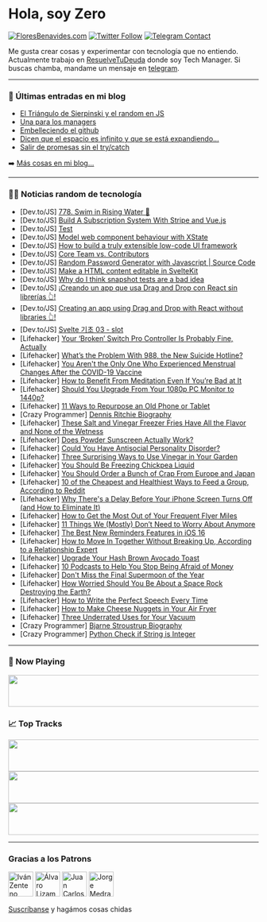 # Hola, soy Zero

[![FloresBenavides.com](https://img.shields.io/website?down_message=oops&label=MiBlog&style=for-the-badge&up_message=online&url=https%3A%2F%2Ffloresbenavides.com)](https://floresbenavides.com) [![Twitter Follow](https://img.shields.io/twitter/follow/ZeroDragon?color=%231DA1F2&label=Follow&logo=twitter&logoColor=ffffff&style=for-the-badge)](https://twitter.com/zerodragon) [![Telegram Contact](https://img.shields.io/badge/escr%C3%ADbeme-ZeroDragon-%2326A5E4?style=for-the-badge&logo=telegram)](https://t.me/zerodragon)

Me gusta crear cosas y experimentar con tecnología que no entiendo.
Actualmente trabajo en [ResuelveTuDeuda](http://github.com/resuelve) donde soy Tech Manager.
Si buscas chamba, mandame un mensaje en [telegram](https://t.me/zerodragon).

---

### 📕 Últimas entradas en mi blog
<!-- BLOG-POST-LIST:START -->
- [El Triángulo de Sierpinski y el random en JS](https://floresbenavides.com/el-triangulo-de-sierpinski-y-el-random-en-js/)
- [Una para los managers](https://floresbenavides.com/una-para-los-managers/)
- [Embelleciendo el github](https://floresbenavides.com/embelleciendo-el-github/)
- [Dicen que el espacio es infinito y que se está expandiendo…](https://floresbenavides.com/dicen-que-el-espacio-es-infinito-y-que-se-esta-expandiendo/)
- [Salir de promesas sin el try/catch](https://floresbenavides.com/salir-de-promesas-sin-el-try-catch/)
<!-- BLOG-POST-LIST:END -->

➡️ [Más cosas en mi blog...](https://floresbenavides.com)

---

### 👨‍💻 Noticias random de tecnología
<!-- TECH-POSTS:START -->
- [Dev.to/JS] [778. Swim in Rising Water 🚀](https://dev.to/samuelhinchliffe/778-swim-in-rising-water-3aen)
- [Dev.to/JS] [Build A Subscription System With Stripe and Vue.js](https://dev.to/denisseab/build-a-subscription-system-with-stripe-and-vuejs-5fpk)
- [Dev.to/JS] [Test](https://dev.to/thisaakash/test-2bbm)
- [Dev.to/JS] [Model web component behaviour with XState](https://dev.to/ficusjs/model-web-component-behaviour-with-xstate-2ll7)
- [Dev.to/JS] [How to build a truly extensible low-code UI framework](https://dev.to/yuyz0112/how-to-build-a-truly-extensible-low-code-ui-framework-25l)
- [Dev.to/JS] [Core Team vs. Contributors](https://dev.to/novu/core-team-vs-contributors-3fp0)
- [Dev.to/JS] [Random Password Generator with Javascript | Source Code](https://dev.to/codewithayan/random-password-generator-with-javascript-source-code-2ch0)
- [Dev.to/JS] [Make a HTML content editable in SvelteKit](https://dev.to/theether0/make-a-html-editable-in-sveltekit-5hd5)
- [Dev.to/JS] [Why do I think snapshot tests are a bad idea](https://dev.to/syeo66/why-do-i-think-snapshot-tests-are-a-bad-idea-1imp)
- [Dev.to/JS] [¡Creando un app que usa Drag and Drop con React sin librerías 👆!](https://dev.to/franklin030601/creando-un-app-que-usa-drag-and-drop-con-react-sin-librerias--gm3)
- [Dev.to/JS] [Creating an app using Drag and Drop with React without libraries 👆!](https://dev.to/franklin030601/creating-an-app-using-drag-and-drop-with-react-without-libraries--5cg9)
- [Dev.to/JS] [Svelte 기초 03 - slot](https://dev.to/freeseamew/svelte-gico-03-slot-1h4)
- [Lifehacker] [Your ‘Broken’ Switch Pro Controller Is Probably Fine, Actually](https://lifehacker.com/your-broken-switch-pro-controller-is-probably-fine-a-1849196385)
- [Lifehacker] [What’s the Problem With 988, the New Suicide Hotline?](https://lifehacker.com/what-s-the-problem-with-988-the-new-suicide-hotline-1849196885)
- [Lifehacker] [You Aren&#39;t the Only One Who Experienced Menstrual Changes After the COVID-19 Vaccine](https://lifehacker.com/you-arent-the-only-one-who-experienced-menstrual-change-1849196811)
- [Lifehacker] [How to Benefit From Meditation Even If You’re Bad at It](https://lifehacker.com/how-to-benefit-from-meditation-even-if-you-re-bad-at-it-1849196719)
- [Lifehacker] [Should You Upgrade From Your 1080p PC Monitor to 1440p?](https://lifehacker.com/should-you-upgrade-from-your-1080p-pc-monitor-to-1440p-1849196603)
- [Lifehacker] [11 Ways to Repurpose an Old Phone or Tablet](https://lifehacker.com/11-ways-to-repurpose-an-old-phone-or-tablet-1849190602)
- [Crazy Programmer] [Dennis Ritchie Biography](https://www.thecrazyprogrammer.com/2022/07/dennis-ritchie-biography.html)
- [Lifehacker] [These Salt and Vinegar Freezer Fries Have All the Flavor and None of the Wetness](https://lifehacker.com/these-salt-and-vinegar-freezer-fries-have-all-the-flavo-1849195561)
- [Lifehacker] [Does Powder Sunscreen Actually Work?](https://lifehacker.com/does-powder-sunscreen-actually-work-1849195592)
- [Lifehacker] [Could You Have Antisocial Personality Disorder?](https://lifehacker.com/could-you-have-antisocial-personality-disorder-1849195227)
- [Lifehacker] [Three Surprising Ways to Use Vinegar in Your Garden](https://lifehacker.com/three-surprising-ways-to-use-vinegar-in-your-garden-1849195416)
- [Lifehacker] [You Should Be Freezing Chickpea Liquid](https://lifehacker.com/you-should-be-freezing-chickpea-liquid-1849193948)
- [Lifehacker] [You Should Order a Bunch of Crap From Europe and Japan](https://lifehacker.com/you-should-order-a-bunch-of-shit-from-europe-and-japan-1849194362)
- [Lifehacker] [10 of the Cheapest and Healthiest Ways to Feed a Group, According to Reddit](https://lifehacker.com/10-of-the-cheapest-and-healthiest-ways-to-feed-a-group-1849191549)
- [Lifehacker] [Why There&#39;s a Delay Before Your iPhone Screen Turns Off &lpar;and How to Eliminate It&rpar;](https://lifehacker.com/why-theres-a-delay-before-your-iphone-screen-turns-off-1849193703)
- [Lifehacker] [How to Get the Most Out of Your Frequent Flyer Miles](https://lifehacker.com/how-to-get-the-most-out-of-your-frequent-flyer-miles-1849193486)
- [Lifehacker] [11 Things We &lpar;Mostly&rpar; Don’t Need to Worry About Anymore](https://lifehacker.com/11-things-we-mostly-don-t-need-to-worry-about-anymore-1849192865)
- [Lifehacker] [The Best New Reminders Features in iOS 16](https://lifehacker.com/the-best-new-reminders-features-in-ios-16-1849193410)
- [Lifehacker] [How to Move In Together Without Breaking Up, According to a Relationship Expert](https://lifehacker.com/how-to-move-in-together-without-breaking-up-according-1849192173)
- [Lifehacker] [Upgrade Your Hash Brown Avocado Toast](https://lifehacker.com/upgrade-your-hash-brown-avocado-toast-1849192200)
- [Lifehacker] [10 Podcasts to Help You Stop Being Afraid of Money](https://lifehacker.com/10-podcasts-to-help-you-stop-being-afraid-of-money-1849192944)
- [Lifehacker] [Don&#39;t Miss the Final Supermoon of the Year](https://lifehacker.com/dont-miss-the-final-supermoon-of-the-year-1849190965)
- [Lifehacker] [How Worried Should You Be About a Space Rock Destroying the Earth?](https://lifehacker.com/how-worried-should-you-be-about-a-space-rock-destroying-1849190978)
- [Lifehacker] [How to Write the Perfect Speech Every Time](https://lifehacker.com/how-to-write-the-perfect-speech-every-time-1849191341)
- [Lifehacker] [How to Make Cheese Nuggets in Your Air Fryer](https://lifehacker.com/how-to-make-cheese-nuggets-in-your-air-fryer-1849191120)
- [Lifehacker] [Three Underrated Uses for Your Vacuum](https://lifehacker.com/three-underrated-uses-for-your-vacuum-1849190450)
- [Crazy Programmer] [Bjarne Stroustrup Biography](https://www.thecrazyprogrammer.com/2022/07/bjarne-stroustrup-biography.html)
- [Crazy Programmer] [Python Check if String is Integer](https://www.thecrazyprogrammer.com/2022/07/python-check-if-string-is-integer.html)<!-- TECH-POSTS:END -->

---

### 🎵 Now Playing
<a href="https://spotify-now-playing-dun.vercel.app/now-playing?open"><img src="https://spotify-now-playing-dun.vercel.app/now-playing" width="540" height="64"></a>

### 📈 Top Tracks
<a href="https://spotify-now-playing-dun.vercel.app/top-tracks?i=1&open"><img src="https://spotify-now-playing-dun.vercel.app/top-tracks?i=1" width="540" height="64"></a>
<a href="https://spotify-now-playing-dun.vercel.app/top-tracks?i=2&open"><img src="https://spotify-now-playing-dun.vercel.app/top-tracks?i=2" width="540" height="64"></a>
<a href="https://spotify-now-playing-dun.vercel.app/top-tracks?i=3&open"><img src="https://spotify-now-playing-dun.vercel.app/top-tracks?i=3" width="540" height="64"></a>

---

### Gracias a los Patrons
[<img src="https://avatars.githubusercontent.com/u/243380?v=4" alt="Iván Zenteno" width="50px">](https://github.com/k001) [<img src="https://avatars.githubusercontent.com/u/19955639?v=4" alt="Álvaro Lizama" width="50px">](https://github.com/alvarolizama) [<img src="https://avatars.githubusercontent.com/u/2718753?v=4" alt="Juan Carlos Ruiz" width="50px">](https://github.com/JuanCrg90) [<img src="https://avatars.githubusercontent.com/u/37025?v=4" alt="Jorge Medrano" width="50px">](https://github.com/h1pp1e) 

[Suscríbanse](https://www.patreon.com/zerodragon) y hagámos cosas chidas
